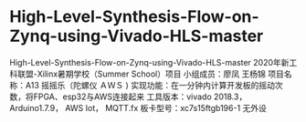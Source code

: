 # High-Level-Synthesis-Flow-on-Zynq-using-Vivado-HLS-master
High-Level-Synthesis-Flow-on-Zynq-using-Vivado-HLS-master
2020年新工科联盟-Xilinx暑期学校（Summer School）项目
小组成员：廖凤  王杨锦
项目名称：A13 摇摇乐（陀螺仪 ＡＷＳ )
实现功能：在一分钟内计算开发板的摇动次数，将FPGA、esp32与AWS连接起来
工具版本：vivado 2018.3， Arduino1.7.9，  AWS Iot， MQTT.fx 
板卡型号：xc7s15ftgb196-1
无外设
